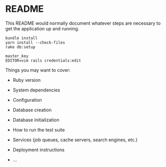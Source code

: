 # README

This README would normally document whatever steps are necessary to get the
application up and running.

```
bundle install
yarn install --check-files
rake db:setup

master_key
EDITOR=vim rails credentials:edit
```

Things you may want to cover:

* Ruby version

* System dependencies

* Configuration

* Database creation

* Database initialization

* How to run the test suite

* Services (job queues, cache servers, search engines, etc.)

* Deployment instructions

* ...
